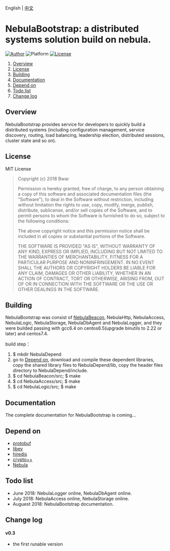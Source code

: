 English | [中文](/README_cn.md)
# NebulaBootstrap: a distributed systems solution build on nebula.
[![Author](https://img.shields.io/badge/author-@Bwar-blue.svg?style=flat)](cqc@vip.qq.com)  ![Platform](https://img.shields.io/badge/platform-Linux-green.svg?style=flat) [![License](https://img.shields.io/github/license/mashape/apistatus.svg)](LICENSE)<br/>

1. [Overview](#Overview)
2. [License](#License)
3. [Building](#Building)
4. [Documentation](#Documentation)
5. [Depend on](#DependOn)
6. [Todo list](#TODO)
7. [Change log](#ChangeLog)

<a name="Overview"></a>
## Overview 

NebulaBootstrap provides service for developers to quickly build a distributed systems (including configuration management, service discovery, routing, load balancing, leadership election, distributed sessions, cluster state and so on). 

<a name="License"></a>
## License 

MIT License

>  Copyright (c) 2018 Bwar
>
>  Permission is hereby granted, free of charge, to any person obtaining a copy
>  of this software and associated documentation files (the "Software"), to deal
>  in the Software without restriction, including without limitation the rights
>  to use, copy, modify, merge, publish, distribute, sublicense, and/or sell
>  copies of the Software, and to permit persons to whom the Software is
>  furnished to do so, subject to the following conditions:
>
>  The above copyright notice and this permission notice shall be included in
>  all copies or substantial portions of the Software.
>
>  THE SOFTWARE IS PROVIDED "AS IS", WITHOUT WARRANTY OF ANY KIND, EXPRESS OR
>  IMPLIED, INCLUDING BUT NOT LIMITED TO THE WARRANTIES OF MERCHANTABILITY,
>  FITNESS FOR A PARTICULAR PURPOSE AND NONINFRINGEMENT. IN NO EVENT SHALL THE
>  AUTHORS OR COPYRIGHT HOLDERS BE LIABLE FOR ANY CLAIM, DAMAGES OR OTHER
>  LIABILITY, WHETHER IN AN ACTION OF CONTRACT, TORT OR OTHERWISE, ARISING FROM,
>  OUT OF OR IN CONNECTION WITH THE SOFTWARE OR THE USE OR OTHER DEALINGS IN
>  THE SOFTWARE.

<a name="Building"></a>
## Building 
   NebulaBootstrap was consist of [NebulaBeacon](), NebulaHttp, NebulaAccess, NebulaLogic, NebulaStorage, NebulaDbAgent and NebulaLogger, and they were builded passing with gcc6.4 on centos6.5(upgrade binutils to 2.22 or later) and centos7.4.  
   
  build step：
   1. $ mkdir NebulaDepend
   2. go to [Depend on](#DependOn), download and compile these dependent libraries, copy the shared library files to NebulaDepend/lib, copy the header files directory to NebulaDepend/include.
   3. $ cd NebulaBeacon/src;    $ make
   4. $ cd NebulaAccess/src;    $ make
   5. $ cd NebulaLogic/src;    $ make

<a name="Documentation"></a>
## Documentation 
   The complete documentation for NebulaBootstrap is coming...
    
<a name="DependOn"></a>
## Depend on 
   * [protobuf](https://github.com/google/protobuf)
   * [libev](https://github.com/kindy/libev)
   * [hiredis](https://github.com/redis/hiredis)
   * [crypto++](http://www.cryptopp.com)
   * [Nebula](https://github.com/Bwar/Nebula) 

<a name="TODO"></a>
## Todo list 
   - June 2018:    NebulaLogger online, NebulaDbAgent online.
   - July 2018:    NebulaAccess online, NebulaStorage online.
   - Auguest 2018: NebulaBootstrap documentation.

<a name="ChangeLog"></a>
## Change log 
#### v0.3
   - the first runable version

<br/>

